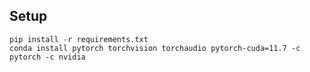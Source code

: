 
## Setup



```
pip install -r requirements.txt
conda install pytorch torchvision torchaudio pytorch-cuda=11.7 -c pytorch -c nvidia
```

